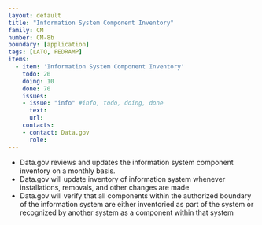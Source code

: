 ```yaml
---
layout: default
title: "Information System Component Inventory"
family: CM
number: CM-8b
boundary: [application]
tags: [LATO, FEDRAMP]
items:
  - item: 'Information System Component Inventory'
    todo: 20
    doing: 10
    done: 70   
    issues:
    - issue: "info" #info, todo, doing, done
      text:
      url:
    contacts:
    - contact: Data.gov
      role:
---
```

* Data.gov reviews and updates the information system component inventory on a monthly basis.
* Data.gov will update inventory of information system whenever installations, removals, and other changes are made
* Data.gov will verify that all components within the authorized boundary of the information system are either inventoried as part of the system or recognized by another system as a component within that system
